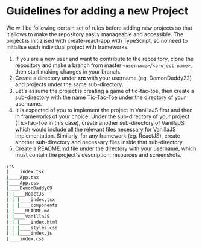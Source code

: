 # Guidelines for adding a new Project

We will be following certain set of rules before adding new projects so that it allows to make the repository easily manageable and accessible.
The project is initialised with create-react-app with TypeScript, so no need to initialise each individual project with frameworks.

1. If you are a new user and want to contribute to the repository, clone the repository and make a branch from master `<username>/<project-name>`, then start making changes in your branch.
2. Create a directory under **src** with your username (eg. DemonDaddy22) and projects under the same sub-directory.
3. Let's assume the project is creating a game of tic-tac-toe, then create a sub-directory with the name Tic-Tac-Toe under the directory of your username.
4. It is expected of you to implement the project in VanillaJS first and then in frameworks of your choice. Under the sub-directory of your project (Tic-Tac-Toe in this case), create another sub-directory of VanillaJS which would include all the relevant files necessary for VanillaJS implementation. Similarly, for any framework (eg. ReactJS), create another sub-directory and necessary files inside that sub-directory.
5. Create a README.md file under the directory with your username, which must contain the project's description, resources and screenshots.

```bash
src
|____index.tsx
|____App.tsx
|____App.css
|____DemonDaddy69
| |____ReactJS
| | |____index.tsx
| | |____components
| |____README.md
| |____VanillaJS
| | |____index.html
| | |____styles.css
| | |____index.js
|____index.css
```
